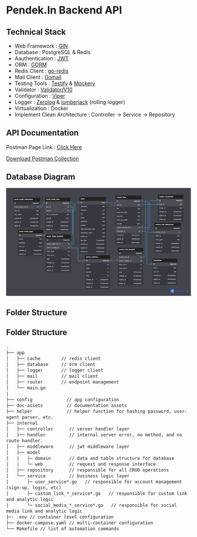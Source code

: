 # Pendek.In Backend API
## Technical Stack
- Web Framework : [GIN](https://github.com/gin-gonic/gin)
- Database : PostgreSQL & Redis
- Aauthentication : [JWT](https://github.com/golang-jwt/jwt)
- ORM : [GORM](https://github.com/go-gorm/gorm)
- Redis Client : [go-redis](https://github.com/go-redis/redis)
- Mail Client : [Gomail](https://github.com/go-gomail/gomail)
- Testing Tools : [Testify](https://github.com/stretchr/testify) & [Mockery](https://github.com/vektra/mockery) 
- Validator : [Validator/V10](https://github.com/go-playground/validator)
- Configuration : [Viper](https://github.com/spf13/viper)
- Logger : [Zerolog](https://github.com/rs/zerolog) & [lumberjack](https://github.com/natefinch/lumberjack)
(rolling logger)
- Virtualization : Docker
- Implement Clean Architecture : Controller -> Service -> Repository
## API Documentation
Postman Page Link : [Click Here](https://documenter.getpostman.com/view/19656549/2s8YzL4meW)

[Download Postman Collection](postman/pendekin-backend-postman-collection.json)

## Database Diagram
![alt text](doc-assets/db-diagram.png)

## Folder Structure
## Folder Structure
```
.
├── app
│   ├── cache        // redis client
│   ├── database     // orm client
│   ├── logger       // logger client
│   ├── mail         // mail client
│   ├── router       // endpoint management
│   └── main.go
| 
├── config             // app configuration                 
├── doc-assets         // documentation assets
├── helper             // helper function for hashing password, user-agent parser, etc.
├── internal           
│   ├── controller      // server handler layer
│   ├── handler         // internal server error, no method, and no route handler.
│   ├── middleware      // jwt middleware layer
│   ├── model          
|   |   ├─ domain       // data and table structure for database
|   |   └─ web          // request and response interface     
│   ├── repository      // responsible for all CRUD operations 
|   └── service         // business logic layer 
|       ├─ user_service*.go   // responsible for account management (sign-up, login, etc)
|       ├─ custom_link_*_service*.go   // responsible for custom link and analytic logic
|       └─ social_media_*_service*.go   // responsible for social media link and analytic logic
├─- .env // container level configuration
├── docker-compose.yaml // multi-container configuration
└── Makefile // list of automation commands
 ```
